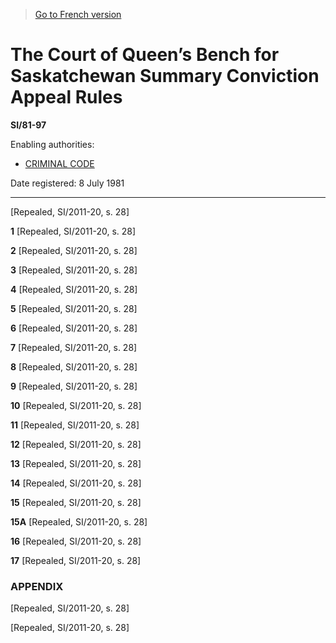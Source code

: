 > [Go to French version](/fr/Règlements/Textes%20réglementaires/81/97.md)

# The Court of Queen’s Bench for Saskatchewan Summary Conviction Appeal Rules

**SI/81-97**

Enabling authorities: 
- [CRIMINAL CODE](/en/Acts/Revised%20Statutes%20of%20Canada/C/C-46.md)

Date registered: 8 July 1981

----------


[Repealed, SI/2011-20, s. 28]


**1** [Repealed, SI/2011-20, s. 28]



**2** [Repealed, SI/2011-20, s. 28]



**3** [Repealed, SI/2011-20, s. 28]



**4** [Repealed, SI/2011-20, s. 28]



**5** [Repealed, SI/2011-20, s. 28]



**6** [Repealed, SI/2011-20, s. 28]



**7** [Repealed, SI/2011-20, s. 28]



**8** [Repealed, SI/2011-20, s. 28]



**9** [Repealed, SI/2011-20, s. 28]



**10** [Repealed, SI/2011-20, s. 28]



**11** [Repealed, SI/2011-20, s. 28]



**12** [Repealed, SI/2011-20, s. 28]



**13** [Repealed, SI/2011-20, s. 28]



**14** [Repealed, SI/2011-20, s. 28]



**15** [Repealed, SI/2011-20, s. 28]



**15A** [Repealed, SI/2011-20, s. 28]



**16** [Repealed, SI/2011-20, s. 28]



**17** [Repealed, SI/2011-20, s. 28]




### **APPENDIX** 
[Repealed, SI/2011-20, s. 28]


[Repealed, SI/2011-20, s. 28]


